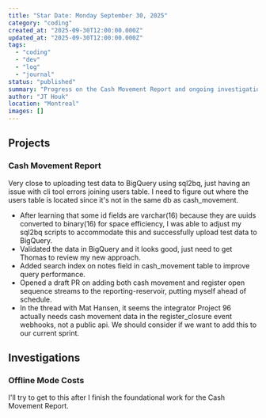 ```yaml
---
title: "Star Date: Monday September 30, 2025"
category: "coding"
created_at: "2025-09-30T12:00:00.000Z"
updated_at: "2025-09-30T12:00:00.000Z"
tags:
  - "coding"
  - "dev"
  - "log"
  - "journal"
status: "published"
summary: "Progress on the Cash Movement Report and ongoing investigations into offline mode costs."
author: "JT Houk"
location: "Montreal"
images: []
---
```


## Projects

### Cash Movement Report

Very close to uploading test data to BigQuery using sql2bq, just having an issue with cli tool errors joining users table.
  I need to figure out where the users table is located since it's not in the same db as cash_movement.

- After learning that some id fields are varchar(16) because they are uuids converted to binary(16) for space efficiency,
  I was able to adjust my sql2bq scripts to accommodate this and successfully upload test data to BigQuery.
- Validated the data in BigQuery and it looks good, just need to get Thomas to review my new approach.
- Added search index on notes field in cash_movement table to improve query performance.
- Opened a draft PR on adding both cash movement and register open sequence streams to the reporting-reservoir, putting myself ahead of schedule.
- In the thread with Mat Hansen, it seems the integrator Project 96 actually needs cash movement data in the register_closure event webhooks, not a public api.
  We should consider if we want to add this to our current sprint.

## Investigations

### Offline Mode Costs

I'll try to get to this after I finish the foundational work for the Cash Movement Report.

